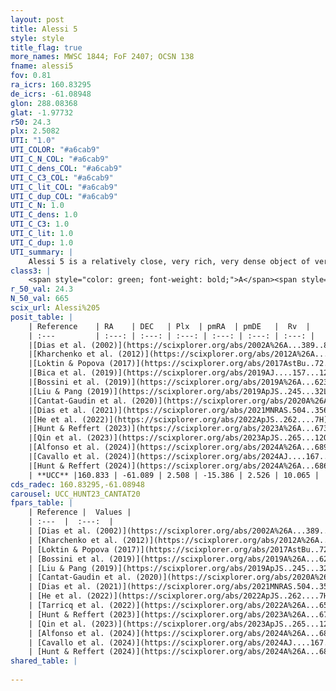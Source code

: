 ```yaml
---
layout: post
title: Alessi 5
style: style
title_flag: true
more_names: MWSC 1844; FoF 2407; OCSN 138
fname: alessi5
fov: 0.81
ra_icrs: 160.83295
de_icrs: -61.08948
glon: 288.08368
glat: -1.97732
r50: 24.3
plx: 2.5082
UTI: "1.0"
UTI_COLOR: "#a6cab9"
UTI_C_N_COL: "#a6cab9"
UTI_C_dens_COL: "#a6cab9"
UTI_C_C3_COL: "#a6cab9"
UTI_C_lit_COL: "#a6cab9"
UTI_C_dup_COL: "#a6cab9"
UTI_C_N: 1.0
UTI_C_dens: 1.0
UTI_C_C3: 1.0
UTI_C_lit: 1.0
UTI_C_dup: 1.0
UTI_summary: |
    Alessi 5 is a relatively close, very rich, very dense object of very high C3 quality. It is very well-studied in the literature.
class3: |
    <span style="color: green; font-weight: bold;">A</span><span style="color: green; font-weight: bold;">A</span>
r_50_val: 24.3
N_50_val: 665
scix_url: Alessi%205
posit_table: |
    | Reference    | RA    | DEC   | Plx  | pmRA  | pmDE   |  Rv  |
    | :---         | :---: | :---: | :---: | :---: | :---: | :---: |
    |[Dias et al. (2002)](https://scixplorer.org/abs/2002A%26A...389..871D) | 160.783 | -61.167 | -- | -14.33 | 4.4 | 18.0 |
    |[Kharchenko et al. (2012)](https://scixplorer.org/abs/2012A%26A...543A.156K) | 160.83 | -61.17 | -- | -12.5 | 2.42 | -- |
    |[Loktin & Popova (2017)](https://scixplorer.org/abs/2017AstBu..72..257L) | 160.785 | -61.167 | -- | -14.33 | 4.4 | 8.2 |
    |[Bica et al. (2019)](https://scixplorer.org/abs/2019AJ....157...12B) | 160.777 | -61.165 | -- | -- | -- | -- |
    |[Bossini et al. (2019)](https://scixplorer.org/abs/2019A%26A...623A.108B) | 160.819 | -61.081 | -- | -- | -- | -- |
    |[Liu & Pang (2019)](https://scixplorer.org/abs/2019ApJS..245...32L) | 160.691 | -61.076 | 2.494 | -15.354 | 2.569 | -- |
    |[Cantat-Gaudin et al. (2020)](https://scixplorer.org/abs/2020A%26A...640A...1C) | 160.819 | -61.081 | 2.501 | -15.411 | 2.503 | -- |
    |[Dias et al. (2021)](https://scixplorer.org/abs/2021MNRAS.504..356D) | 160.621 | -61.118 | 2.492 | -15.363 | 2.537 | 11.504 |
    |[He et al. (2022)](https://scixplorer.org/abs/2022ApJS..262....7H) | 160.7 | -61.029 | 2.502 | -15.453 | 2.556 | -- |
    |[Hunt & Reffert (2023)](https://scixplorer.org/abs/2023A%26A...673A.114H) | 160.902 | -61.111 | 2.497 | -15.4 | 2.544 | 13.41 |
    |[Qin et al. (2023)](https://scixplorer.org/abs/2023ApJS..265...12Q) | 160.87 | -61.09 | 2.5 | -15.36 | 2.52 | 9.65 |
    |[Alfonso et al. (2024)](https://scixplorer.org/abs/2024A%26A...689A..18A) | 160.904 | -61.086 | 2.484 | -15.376 | 2.542 | -- |
    |[Cavallo et al. (2024)](https://scixplorer.org/abs/2024AJ....167...12C) | 160.827 | -61.086 | 2.509 | -- | -- | -- |
    |[Hunt & Reffert (2024)](https://scixplorer.org/abs/2024A%26A...686A..42H) | 160.902 | -61.111 | 2.497 | -15.4 | 2.544 | 13.41 |
    | **UCC** |160.833 | -61.089 | 2.508 | -15.386 | 2.526 | 10.065 | 
cds_radec: 160.83295,-61.08948
carousel: UCC_HUNT23_CANTAT20
fpars_table: |
    | Reference |  Values |
    | :---  |  :---:  |
    | [Dias et al. (2002)](https://scixplorer.org/abs/2002A%26A...389..871D) | `E(B-V)=0.15, Dist=398.0, Age=7.6, [Fe/H]=-0.382` |
    | [Kharchenko et al. (2012)](https://scixplorer.org/abs/2012A%26A...543A.156K) | `e_bv=0.208, distance=384, log_age=7.765, metallicity=-0.382` |
    | [Loktin & Popova (2017)](https://scixplorer.org/abs/2017AstBu..72..257L) | `E(B-V)=0.15, Dmod=8.127, logt=7.6` |
    | [Bossini et al. (2019)](https://scixplorer.org/abs/2019A%26A...623A.108B) | `AV=0.592, Dist=7.721, logA=7.723, Fe/H=-0.133` |
    | [Liu & Pang (2019)](https://scixplorer.org/abs/2019ApJS..245...32L) | `Age=0.034, Z=-0.25` |
    | [Cantat-Gaudin et al. (2020)](https://scixplorer.org/abs/2020A%26A...640A...1C) | `AVNN=0.62, DMNN=8.14, AgeNN=7.83` |
    | [Dias et al. (2021)](https://scixplorer.org/abs/2021MNRAS.504..356D) | `Av=0.404, Dist=395, logage=7.785, [Fe/H]=0.064` |
    | [He et al. (2022)](https://scixplorer.org/abs/2022ApJS..262....7H) | `A0=0.5, logAge=7.6` |
    | [Tarricq et al. (2022)](https://scixplorer.org/abs/2022A%26A...659A..59T) | `Dist=419, logAgeNN=7.83` |
    | [Hunt & Reffert (2023)](https://scixplorer.org/abs/2023A%26A...673A.114H) | `AV50=0.403, diffAV50=0.728, MOD50=7.909, logAge50=7.751` |
    | [Qin et al. (2023)](https://scixplorer.org/abs/2023ApJS..265...12Q) | `E(B-V)=0.19, m-M=8.42, logt=7.75` |
    | [Alfonso et al. (2024)](https://scixplorer.org/abs/2024A%26A...689A..18A) | `AV=0.61724, MOD=8.14063, logAge=7.68964, Z=0.06324` |
    | [Cavallo et al. (2024)](https://scixplorer.org/abs/2024AJ....167...12C) | `AV50=0.85, dMod50=8.07, logAge50=7.41, [Fe/H]50=0.13` |
    | [Hunt & Reffert (2024)](https://scixplorer.org/abs/2024A%26A...686A..42H) | `MassJ=684.436` |
shared_table: |
    
---
```

